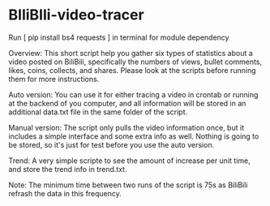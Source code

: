 # BIliBIli-video-tracer

Run [ pip install bs4 requests ] in terminal for module dependency

Overview: This short script help you gather six types of statistics about a video posted on BiliBili, specifically the numbers of views, bullet comments, likes, coins, collects, and shares. Please look at the scripts before running them for more instructions.

Auto version: You can use it for either tracing a video in crontab or running at the backend of you computer, and all information will be stored in an additional data.txt file in the same folder of the script.

Manual version: The script only pulls the video information once, but it includes a simple interface and some extra info as well. Nothing is going to be stored, so it's just for test before you use the auto version.

Trend: A very simple scripte to see the amount of increase per unit time, and store the trend info in trend.txt.

Note: The minimum time between two runs of the script is 75s as BiliBili refrash the data in this frequency. 
